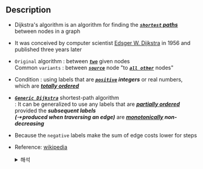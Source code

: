 
## Description

- Dijkstra's algorithm is an algorithm for finding the ***<u>`shortest` paths</u>*** between nodes in a graph

- It was conceived by computer scientist [Edsger W. Dijkstra](https://en.wikipedia.org/wiki/Edsger_W._Dijkstra) in 1956 and published three years later

- `Original` algorithm : between <u>***`two`***</u> given nodes<br>
  Common `variants` : between ***<u>`source`</u>*** node "to ***<u>`all other`</u>*** nodes" 

- Condition : using labels that are ***<u>`positive`</u> integers*** or real numbers, which are ***<u>[totally ordered](https://en.wikipedia.org/wiki/Total_order)</u>***

- ***<u>`Generic Dijkstra`</u>*** shortest-path algorithm <br>
  : It can be generalized to use any labels that are ***[partially ordered](https://en.wikipedia.org/wiki/Partially_ordered_set)*** provided the ***subsequent labels<br>(⇢ produced when traversing an edge)*** are ***[monotonically](https://en.wikipedia.org/wiki/Monotonic_function) non-decreasing***

- Because the `negative` labels make the sum of edge costs lower for steps

- Reference: [wikipedia](https://en.wikipedia.org/wiki/Dijkstra%27s_algorithm)

	<details><summary>해석</summary> 

	- 다익스트라 알고리즘은 그래프 노드간 최단 경로를 찾는 알고리즘

	- 1956년 컴퓨터 과학자 `에드거 W. 다익스트라`가 인지하여 3년 후에 출판함
  
	- 초기 알고리즘 : ***두 노드*** 간 최단 경로
      흔한 변형 : 하나의 노드(="소스" 노드)로부터 ***모든 다른 노드*** 간 최단 경로

    - 조건 : 양의 정수 혹은 양의 실수 레이블(ex.엣지의 가중치)을 가짐<br>
&nbsp;&nbsp;&nbsp;&nbsp;&nbsp;&nbsp;&nbsp;&nbsp;&nbsp;&nbsp;***음의 가중치*** 는 사용불가
    - 음수 사이클이 있으면 최단 경로가 정의되지 않는다. 사이클을 돌 수록 가중치의 합이 작아지기 때문

	</details>

<br>
